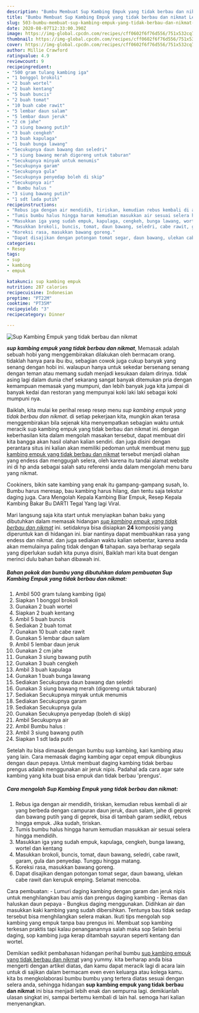 ```yaml
---
description: "Bumbu Membuat Sup Kambing Empuk yang tidak berbau dan nikmat Lezat"
title: "Bumbu Membuat Sup Kambing Empuk yang tidak berbau dan nikmat Lezat"
slug: 503-bumbu-membuat-sup-kambing-empuk-yang-tidak-berbau-dan-nikmat-lezat
date: 2020-08-07T12:33:00.390Z
image: https://img-global.cpcdn.com/recipes/cff0602f6f76d556/751x532cq70/sup-kambing-empuk-yang-tidak-berbau-dan-nikmat-foto-resep-utama.jpg
thumbnail: https://img-global.cpcdn.com/recipes/cff0602f6f76d556/751x532cq70/sup-kambing-empuk-yang-tidak-berbau-dan-nikmat-foto-resep-utama.jpg
cover: https://img-global.cpcdn.com/recipes/cff0602f6f76d556/751x532cq70/sup-kambing-empuk-yang-tidak-berbau-dan-nikmat-foto-resep-utama.jpg
author: Millie Crawford
ratingvalue: 4.9
reviewcount: 9
recipeingredient:
- "500 gram tulang kambing iga"
- "1 bonggol brokoli"
- "2 buah wortel"
- "2 buah kentang"
- "5 buah buncis"
- "2 buah tomat"
- "10 buah cabe rawit"
- "5 lembar daun salam"
- "5 lembar daun jeruk"
- "2 cm jahe"
- "3 siung bawang putih"
- "3 buah cengkeh"
- "3 buah kapulaga"
- "1 buah bunga lawang"
- "Secukupnya daun bawang dan seledri"
- "3 siung bawang merah digoreng untuk taburan"
- "Secukupnya minyak untuk menumis"
- "Secukupnya garam"
- "Secukupnya gula"
- "Secukupnya penyedap boleh di skip"
- "Secukupnya air"
- " Bumbu halus "
- "3 siung bawang putih"
- "1 sdt lada putih"
recipeinstructions:
- "Rebus iga dengan air mendidih, tiriskan, kemudian rebus kembali di air yang berbeda dengan campuran daun jeruk, daun salam, jahe di geprek dan bawang putih yang di geprek, bisa di tambah garam sedikit, rebus hingga empuk. Jika sudah, tiriskan."
- "Tumis bumbu halus hingga harum kemudian masukkan air sesuai selera hingga mendidih."
- "Masukkan iga yang sudah empuk, kapulaga, cengkeh, bunga lawang, wortel dan kentang"
- "Masukkan brokoli, buncis, tomat, daun bawang, seledri, cabe rawit, garam, gula dan penyedap. Tunggu hingga matang."
- "Koreksi rasa, masukkan bawang goreng."
- "Dapat disajikan dengan potongan tomat segar, daun bawang, ulekan cabe rawit dan kerupuk emping. Selamat mencoba."
categories:
- Resep
tags:
- sup
- kambing
- empuk

katakunci: sup kambing empuk 
nutrition: 287 calories
recipecuisine: Indonesian
preptime: "PT22M"
cooktime: "PT35M"
recipeyield: "3"
recipecategory: Dinner

---
```



![Sup Kambing Empuk yang tidak berbau dan nikmat](https://img-global.cpcdn.com/recipes/cff0602f6f76d556/751x532cq70/sup-kambing-empuk-yang-tidak-berbau-dan-nikmat-foto-resep-utama.jpg)

<b><i>sup kambing empuk yang tidak berbau dan nikmat</i></b>, Memasak adalah sebuah hobi yang menggembirakan dilakukan oleh bermacam orang. tidaklah hanya para ibu ibu, sebagian cowok juga cukup banyak yang senang dengan hobi ini. walaupun hanya untuk sekedar bersenang senang dengan teman atau memang sudah menjadi kesukaan dalam dirinya. tidak asing lagi dalam dunia chef sekarang sangat banyak ditemukan pria dengan kemampuan memasak yang mumpuni, dan lebih banyak juga kita jumpai di banyak kedai dan restoran yang mempunyai koki laki laki sebagai koki mumpuni nya.

Baiklah, kita mulai ke perihal resep resep menu <i>sup kambing empuk yang tidak berbau dan nikmat</i>. di setiap pekerjaan kita, mungkin akan terasa menggembirakan bila sejenak kita menyempatkan sebagian waktu untuk meracik sup kambing empuk yang tidak berbau dan nikmat ini. dengan keberhasilan kita dalam mengolah masakan tersebut, dapat membuat diri kita bangga akan hasil olahan kalian sendiri. dan juga disini dengan perantara situs ini kalian akan memiliki pedoman untuk membuat menu <u>sup kambing empuk yang tidak berbau dan nikmat</u> tersebut menjadi olahan yang endess dan menggugah selera, oleh karena itu tandai alamat website ini di hp anda sebagai salah satu referensi anda dalam mengolah menu baru yang nikmat.

Cookiners, bikin sate kambing yang enak itu gampang-gampang susah, lo. Bumbu harus meresap, bau kambing harus hilang, dan tentu saja tekstur daging juga. Cara Mengolah Kepala Kambing Biar Empuk, Resep Kepala Kambing Bakar Bu DARTI Tegal Yang lagi Viral.


Mari langsung saja kita start untuk menyiapkan bahan baku yang dibutuhkan dalam memasak hidangan <u><i>sup kambing empuk yang tidak berbau dan nikmat</i></u> ini. setidaknya bisa disiapkan <b>24</b> komposisi yang diperuntuk kan di hidangan ini. biar nantinya dapat membuahkan rasa yang endess dan nikmat. dan juga sediakan waktu kalian sebentar, karena anda akan memulainya paling tidak dengan <b>6</b> tahapan. saya berharap segala yang diperlukan sudah kita punya disini, Baiklah mari kita buat dengan merinci dulu bahan bahan dibawah ini.

<!--inarticleads1-->

##### Bahan pokok dan bumbu yang dibutuhkan dalam pembuatan Sup Kambing Empuk yang tidak berbau dan nikmat:

1. Ambil 500 gram tulang kambing (iga)
1. Siapkan 1 bonggol brokoli
1. Gunakan 2 buah wortel
1. Siapkan 2 buah kentang
1. Ambil 5 buah buncis
1. Sediakan 2 buah tomat
1. Gunakan 10 buah cabe rawit
1. Gunakan 5 lembar daun salam
1. Ambil 5 lembar daun jeruk
1. Gunakan 2 cm jahe
1. Gunakan 3 siung bawang putih
1. Gunakan 3 buah cengkeh
1. Ambil 3 buah kapulaga
1. Gunakan 1 buah bunga lawang
1. Sediakan Secukupnya daun bawang dan seledri
1. Gunakan 3 siung bawang merah (digoreng untuk taburan)
1. Sediakan Secukupnya minyak untuk menumis
1. Sediakan Secukupnya garam
1. Sediakan Secukupnya gula
1. Gunakan Secukupnya penyedap (boleh di skip)
1. Ambil Secukupnya air
1. Ambil  Bumbu halus :
1. Ambil 3 siung bawang putih
1. Siapkan 1 sdt lada putih


Setelah itu bisa dimasak dengan bumbu sup kambing, kari kambing atau yang lain. Cara memasak daging kambing agar cepat empuk dibungkus dengan daun pepaya. Untuk membuat daging kambing tidak berbau prengus adalah menggunakan air jeruk nipis. Padahal ada cara agar sate kambing yang kita buat bisa empuk dan tidak berbau &#39;prengus&#39;. 

<!--inarticleads2-->

##### Cara mengolah Sup Kambing Empuk yang tidak berbau dan nikmat:

1. Rebus iga dengan air mendidih, tiriskan, kemudian rebus kembali di air yang berbeda dengan campuran daun jeruk, daun salam, jahe di geprek dan bawang putih yang di geprek, bisa di tambah garam sedikit, rebus hingga empuk. Jika sudah, tiriskan.
1. Tumis bumbu halus hingga harum kemudian masukkan air sesuai selera hingga mendidih.
1. Masukkan iga yang sudah empuk, kapulaga, cengkeh, bunga lawang, wortel dan kentang
1. Masukkan brokoli, buncis, tomat, daun bawang, seledri, cabe rawit, garam, gula dan penyedap. Tunggu hingga matang.
1. Koreksi rasa, masukkan bawang goreng.
1. Dapat disajikan dengan potongan tomat segar, daun bawang, ulekan cabe rawit dan kerupuk emping. Selamat mencoba.


Cara pembuatan: - Lumuri daging kambing dengan garam dan jeruk nipis untuk menghilangkan bau amis dan prengus daging kambing - Remas dan haluskan daun pepaya - Bungkus daging menggunakan. Didihkan air dan masukkan kaki kambing yang sudah dibersihkan. Tentunya bau tidak sedap tersebut bisa menghilangkan selera makan. Ikuti tips mengolah sop kambing yang empuk tanpa bau prengus ini. Membuat sop kambing terkesan praktis tapi kalau penanganannya salah maka sop Selain berisi daging, sop kambing juga kerap ditambah sayuran seperti kentang dan wortel. 

Demikian sedikit pembahasan hidangan perihal bumbu <u>sup kambing empuk yang tidak berbau dan nikmat</u> yang yummy. kita berharap anda bisa mengerti dengan artikel diatas, dan kamu dapat meracik lagi di acara lain untuk di sajikan dalam bermacam even even keluarga atau kolega kamu. kita bs mengkolaborasi bumbu bumbu yang tertera diatas sesuai dengan selera anda, sehingga hidangan <b>sup kambing empuk yang tidak berbau dan nikmat</b> ini bisa menjadi lebih enak dan sempurna lagi. demikianlah ulasan singkat ini, sampai bertemu kembali di lain hal. semoga hari kalian menyenangkan.
